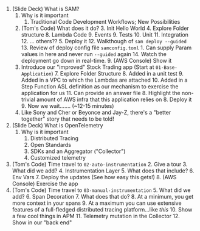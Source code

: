 1. (Slide Deck) What is SAM?
   1. Why is it important
      1. Traditional Code Development Workflows; New Possibilities
   2. (Tom's Code) What does it do?
      3. Init Hello World
      4. Explore Folder structure
         8. Lambda Code
         9. Events
         9. Tests
           10. Unit
           11. Integration
         12. ... others??
      5. Deploy it
         12. Walkthough of `sam deploy --guided`
         13. Review of deploy config file `samconfig.toml`
           1. Can supply Param values in here and never run `--guided` again
         14. Watch the deployment go down in real-time.
         9. (AWS Console) Show it
   6. Introduce our "improved" Stock Trading app (Start at `01-Base-Application`)
      7. Explore Folder Structure
         8. Added in a unit test
         9. Added in a VPC to which the Lambdas are attached
         10. Added in a Step Function ASL definition as our mechanism to exercise the application for us
         11. Can provide an answer file
      8. Highlight the non-trivial amount of AWS infra that this application relies on
      8. Deploy it
      9. Now we wait....... (~12-15 minutes)
   7.  Like Sony and Cher or Beyonce and Jay-Z, there's a "better together" story that needs to be told!
2. (Slide Deck) What is OpenTelemetry
   1. Why is it important
      1. Distributed Tracing
      1. Open Standards
      2. SDKs and an Aggregator ("Collector")
      2. Customized telemetry
3. (Tom's Code) Time travel to `02-auto-instrumentation`
   2. Give a tour
      3. What did we add?
         4. Instrumentation Layer
            5. What does that include?
         6. Env Vars
   7. Deploy the updates (See how easy this gets!)
   8. (AWS Console) Exercise the app
4. (Tom's Code) Time travel to `03-manual-instrumentation`
   5. What did we add?
      6. Span Decoration
         7. What does that do?
            8. At a minimum, you get more context in your spans
            9. At a maximum you can use extensive features of a full-fledged distributed tracing platform...like _this_
         10. Show a few cool things in APM
      11. Telemetry mutation in the Collector
          12. Show in our "back end"